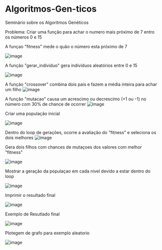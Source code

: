 # Algoritmos-Gen-ticos
Seminário sobre os Algoritmos Genéticos

Problema: Criar uma função para achar o numero mais próximo de 7 entro os números 0 e 15

A funçao "fitness" mede o quão o número esta próximo de 7

![image](https://github.com/user-attachments/assets/f18347cd-cb34-4ce2-955e-2c19a142bc6f)


A função "gerar_individuo" gera indivíduos aleatórios entre 0 e 15

![image](https://github.com/user-attachments/assets/2177fb62-77af-459b-bfe9-f5a0eff9c80a)


A funçào "crossover" combina dois pais e fazem a média inteira para achar um filho
![image](https://github.com/user-attachments/assets/2a60bd57-e9a8-4ccd-b1a5-340c8dcde0a3)


A função "mutacao" causa um acrescimo ou decrescimo (+1 ou -1) no número com 30% de chance de ocorrer
![image](https://github.com/user-attachments/assets/fb3e77ab-bc1c-4469-bd5b-656bcc555f57)


Criar uma população inicial

![image](https://github.com/user-attachments/assets/17842feb-d8f6-4771-aae1-96b44d1dd0e6)


Dentro do loop de gerações, ocorre a avaliação do "fitness" e seleciona os dois melhores
![image](https://github.com/user-attachments/assets/82133f58-b424-4f65-9d67-5612ccd86bc0)


Gera dois filhos com chances de mutaçoes dos valores com melhor "fitness"

![image](https://github.com/user-attachments/assets/90c30c85-4e88-4041-afc1-2fbe4bec83aa)


Mostrar a geração da populaçao em cada nivel devido a estar dentro do loop

![image](https://github.com/user-attachments/assets/24fd453f-5908-4e8f-951d-645d47fccc6c)


Imprimir o resultado final

![image](https://github.com/user-attachments/assets/52d43084-9c56-44f6-9527-adbfa322e400)

Exemplo de Resutlado final

![image](https://github.com/user-attachments/assets/0545becf-c3c4-4c63-91b2-8de811b6edab)

Plotegem de grafo para exemplo aleatorio

![image](https://github.com/user-attachments/assets/6478b0b7-db13-455f-adbf-381851ecd7bc)


